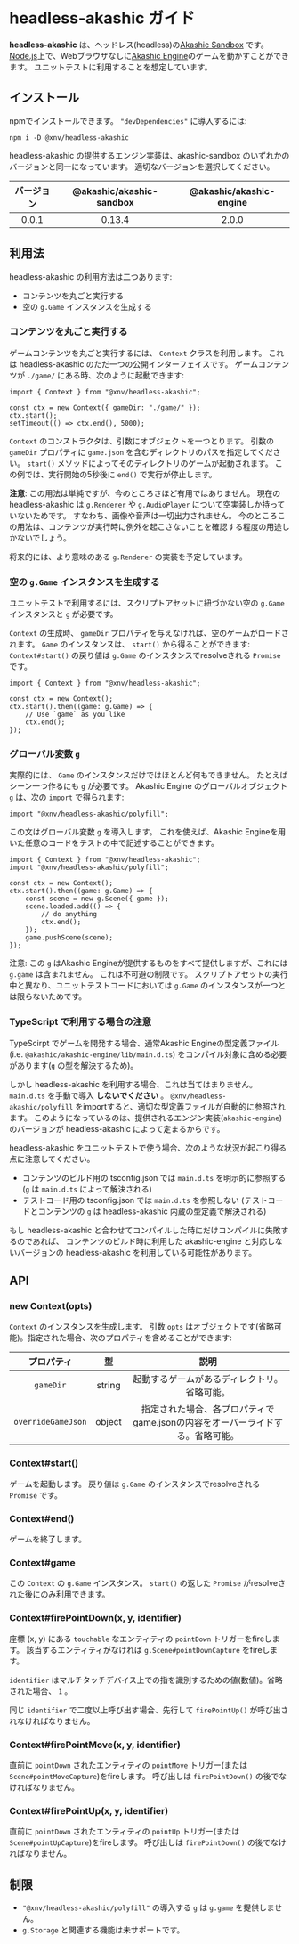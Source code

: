 # headless-akashic ガイド

**headless-akashic** は、ヘッドレス(headless)の[Akashic Sandbox][sandbox] です。
[Node.js][node]上で、Webブラウザなしに[Akashic Engine][ae]のゲームを動かすことができます。
ユニットテストに利用することを想定しています。

## インストール

npmでインストールできます。 `"devDependencies"` に導入するには:

```
npm i -D @xnv/headless-akashic
```

headless-akashic の提供するエンジン実装は、akashic-sandbox のいずれかのバージョンと同一になっています。
適切なバージョンを選択してください。

|バージョン|@akashic/akashic-sandbox|@akashic/akashic-engine|
|:--------:|:----------------------:|:---------------------:|
|0.0.1     |0.13.4                  |2.0.0                  |

## 利用法

headless-akashic の利用方法は二つあります:

- コンテンツを丸ごと実行する
- 空の `g.Game` インスタンスを生成する

### コンテンツを丸ごと実行する

ゲームコンテンツを丸ごと実行するには、 `Context` クラスを利用します。
これは headless-akashic のただ一つの公開インターフェイスです。
ゲームコンテンツが `./game/` にある時、次のように起動できます:

```
import { Context } from "@xnv/headless-akashic";

const ctx = new Context({ gameDir: "./game/" });
ctx.start();
setTimeout(() => ctx.end(), 5000);
```

`Context` のコンストラクタは、引数にオブジェクトを一つとります。
引数の `gameDir` プロパティに `game.json` を含むディレクトリのパスを指定してください。
`start()` メソッドによってそのディレクトリのゲームが起動されます。
この例では、実行開始の5秒後に `end()` で実行が停止します。

**注意**: この用法は単純ですが、今のところさほど有用ではありません。
現在の headless-akashic は `g.Renderer` や `g.AudioPlayer` について空実装しか持っていないためです。
すなわち、画像や音声は一切出力されません。
今のところこの用法は、コンテンツが実行時に例外を起こさないことを確認する程度の用途しかないでしょう。

将来的には、より意味のある `g.Renderer` の実装を予定しています。

### 空の `g.Game` インスタンスを生成する

ユニットテストで利用するには、スクリプトアセットに紐づかない空の `g.Game` インスタンスと `g` が必要です。

`Context` の生成時、 `gameDir` プロパティを与えなければ、空のゲームがロードされます。
`Game` のインスタンスは、 `start()` から得ることができます:
`Context#start()` の戻り値は `g.Game` のインスタンスでresolveされる `Promise` です。

```
import { Context } from "@xnv/headless-akashic";

const ctx = new Context();
ctx.start().then((game: g.Game) => {
	// Use `game` as you like
	ctx.end();
});
```

### グローバル変数 `g`

実際的には、 `Game` のインスタンスだけではほとんど何もできません。
たとえばシーン一つ作るにも `g` が必要です。
Akashic Engine のグローバルオブジェクト `g` は、次の `import` で得られます:

```
import "@xnv/headless-akashic/polyfill";
```

この文はグローバル変数 `g` を導入します。
これを使えば、Akashic Engineを用いた任意のコードをテストの中で記述することができます。

```
import { Context } from "@xnv/headless-akashic";
import "@xnv/headless-akashic/polyfill";

const ctx = new Context();
ctx.start().then((game: g.Game) => {
	const scene = new g.Scene({ game });
	scene.loaded.add(() => {
		// do anything
		ctx.end();
	});
	game.pushScene(scene);
});
```

注意: この `g` はAkashic Engineが提供するものをすべて提供しますが、これには `g.game` は含まれません。
これは不可避の制限です。
スクリプトアセットの実行中と異なり、ユニットテストコードにおいては `g.Game` のインスタンスが一つとは限らないためです。

### TypeScript で利用する場合の注意

TypeScirpt でゲームを開発する場合、通常Akashic Engineの型定義ファイル
(i.e. `@akashic/akashic-engine/lib/main.d.ts`) をコンパイル対象に含める必要があります(`g` の型を解決するため)。

しかし headless-akashic を利用する場合、これは当てはまりません。
`main.d.ts` を手動で導入 **しないでください** 。
`@xnv/headless-akashic/polyfill` をimportすると、適切な型定義ファイルが自動的に参照されます。
このようになっているのは、提供されるエンジン実装(`akashic-engine`)のバージョンが headless-akashic によって定まるからです。

headless-akashic をユニットテストで使う場合、次のような状況が起こり得る点に注意してください。

* コンテンツのビルド用の tsconfig.json では `main.d.ts` を明示的に参照する (`g` は `main.d.ts` によって解決される)
* テストコード用の tsconfig.json では `main.d.ts` を参照しない (テストコードとコンテンツの `g` は headless-akashic 内蔵の型定義で解決される)

もし headless-akashic と合わせてコンパイルした時にだけコンパイルに失敗するのであれば、
コンテンツのビルド時に利用した akashic-engine と対応しないバージョンの headless-akashic を利用している可能性があります。

## API

### new Context(opts)

`Context` のインスタンスを生成します。
引数 `opts` はオブジェクトです(省略可能)。指定された場合、次のプロパティを含めることができます:

|プロパティ|型|説明|
|:------:|:--:|:---------:|
|`gameDir`|string|起動するゲームがあるディレクトリ。省略可能。|
|`overrideGameJson`|object|指定された場合、各プロパティでgame.jsonの内容をオーバーライドする。省略可能。|

### Context#start()

ゲームを起動します。
戻り値は `g.Game` のインスタンスでresolveされる `Promise` です。

### Context#end()

ゲームを終了します。

### Context#game

この `Context` の `g.Game` インスタンス。
`start()` の返した `Promise` がresolveされた後にのみ利用できます。

### Context#firePointDown(x, y, identifier)

座標 (x, y) にある `touchable` なエンティティの `pointDown` トリガーをfireします。
該当するエンティティがなければ `g.Scene#pointDownCapture` をfireします。

`identifier` はマルチタッチデバイス上での指を識別するための値(数値)。省略された場合、 `1` 。

同じ `identifier` で二度以上呼び出す場合、先行して `firePointUp()` が呼び出されなければなりません。

### Context#firePointMove(x, y, identifier)

直前に `pointDown` されたエンティティの `pointMove` トリガー(または `Scene#pointMoveCapture`)をfireします。
呼び出しは `firePointDown()` の後でなければなりません。

### Context#firePointUp(x, y, identifier)

直前に `pointDown` されたエンティティの `pointUp` トリガー(または `Scene#pointUpCapture`)をfireします。
呼び出しは `firePointDown()` の後でなければなりません。

## 制限

- `"@xnv/headless-akashic/polyfill"` の導入する `g` は `g.game` を提供しません。
- `g.Storage` と関連する機能は未サポートです。

[sandbox]: https://github.com/akashic-games/akashic-sandbox
[node]: https://nodejs.org/
[ae]: https://akashic-games.github.io/
[jasmine]: https://github.com/jasmine/jasmine-npm

